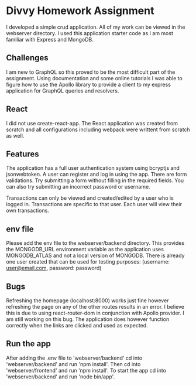 # Divvy Homework Assignment

I developed a simple crud application. All of my work can be viewed in the webserver directory. I used this application starter code as I am most familiar with Express and MongoDB.

## Challenges

I am new to GraphQL so this proved to be the most difficult part of the assignment. Using documentation and some online tutorials I was able to figure how to use the Apollo library to provide a client to my express application for GraphQL queries and resolvers.

## React

I did not use create-react-app. The React application was created from scratch and all configurations including webpack were writtent from scratch as well.

## Features

The application has a full user authentication system using bcryptjs and jsonwebtoken. A user can register and log in using the app. There are form validations. Try submitting a form without filling in the required fields. You can also try submitting an incorrect password or username.

Transactions can only be viewed and created/edited by a user who is logged in. Transactions are specific to that user. Each user will view their own transactions.

## env file

Please add the env file to the webserver/backend directory. This provides the MONGODB_URL environment variable as the application uses MONGODB_ATLAS and not a local version of MONGODB. There is already one user created that can be used for testing purposes: (username: user@email.com, password: password)

## Bugs

Refreshing the homepage (localhost:8000) works just fine however refreshing the page on any of the other routes results in an error. I believe this is due to using react-router-dom in conjunction with Apollo provider. I am still working on this bug. The application does however function correctly when the links are clicked and used as expected.

## Run the app

After adding the .env file to 'webserver/backend' cd into 'webserver/backend' and run 'npm install'. Then cd into 'webserver/frontend' and run 'npm install'. To start the app cd into 'webserver/backend' and run 'node bin/app'.

